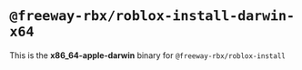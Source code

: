 # `@freeway-rbx/roblox-install-darwin-x64`

This is the **x86_64-apple-darwin** binary for `@freeway-rbx/roblox-install`
